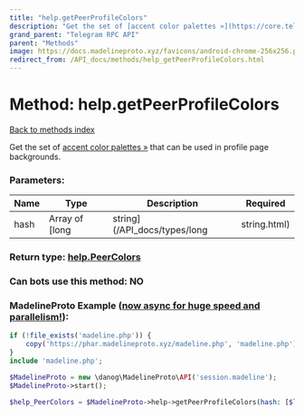 ```yaml
---
title: "help.getPeerProfileColors"
description: "Get the set of [accent color palettes »](https://core.telegram.org/api/colors) that can be used in profile page backgrounds."
grand_parent: "Telegram RPC API"
parent: "Methods"
image: https://docs.madelineproto.xyz/favicons/android-chrome-256x256.png
redirect_from: /API_docs/methods/help_getPeerProfileColors.html
---
```

# Method: help.getPeerProfileColors
[Back to methods index](index.html)



Get the set of [accent color palettes »](https://core.telegram.org/api/colors) that can be used in profile page backgrounds.

### Parameters:

| Name     |    Type       | Description | Required |
|----------|---------------|-------------|----------|
|hash|Array of [long|string](/API_docs/types/long|string.html) |  | Optional|


### Return type: [help.PeerColors](/API_docs/types/help.PeerColors.html)

### Can bots use this method: **NO**


### MadelineProto Example ([now async for huge speed and parallelism!](https://docs.madelineproto.xyz/docs/ASYNC.html)):


```php
if (!file_exists('madeline.php')) {
    copy('https://phar.madelineproto.xyz/madeline.php', 'madeline.php');
}
include 'madeline.php';

$MadelineProto = new \danog\MadelineProto\API('session.madeline');
$MadelineProto->start();

$help_PeerColors = $MadelineProto->help->getPeerProfileColors(hash: [$long|string, $long|string], );
```


